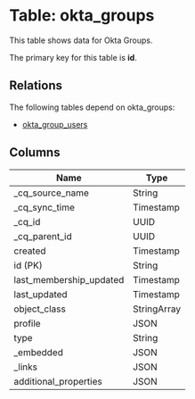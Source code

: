 # Table: okta_groups

This table shows data for Okta Groups.

The primary key for this table is **id**.

## Relations

The following tables depend on okta_groups:
  - [okta_group_users](okta_group_users)

## Columns

| Name          | Type          |
| ------------- | ------------- |
|_cq_source_name|String|
|_cq_sync_time|Timestamp|
|_cq_id|UUID|
|_cq_parent_id|UUID|
|created|Timestamp|
|id (PK)|String|
|last_membership_updated|Timestamp|
|last_updated|Timestamp|
|object_class|StringArray|
|profile|JSON|
|type|String|
|_embedded|JSON|
|_links|JSON|
|additional_properties|JSON|
